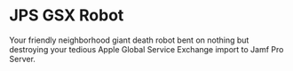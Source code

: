 # JPS GSX Robot

Your friendly neighborhood giant death robot bent on nothing but destroying your tedious Apple Global Service Exchange import to Jamf Pro Server.
